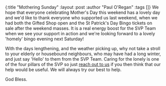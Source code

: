 {:title "Mothering Sunday"
 :layout :post
 :author "Paul O'Regan"
 :tags []}
We hope that everyone celebrating Mother's Day this weekend has a lovely day and we'd like to thank everyone who supported us last weekend, when we had both the Gifted Shop open and the St Patrick's Day Bingo tickets on sale after the weekend masses. It is a real energy boost for the SVP Team when we see your support in action and we're looking forward to a lovely 'homely' bingo evening next Saturday!

With the days lengthening, and the weather picking up, why not take a stroll to your elderly or housebound neighbours, who may have had a long winter, and just say 'Hello' to them from the SVP Team. Caring for the lonely is one of the four pillars of the SVP so just [reach out to us](../../pages-output/contact/) if you then think that our help would be useful. We will always try our best to help.

God Bless.
